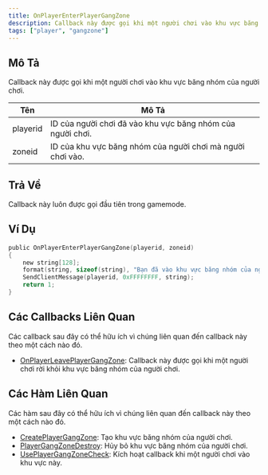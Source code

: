 ```yaml
---
title: OnPlayerEnterPlayerGangZone
description: Callback này được gọi khi một người chơi vào khu vực băng nhóm của người chơi.
tags: ["player", "gangzone"]
---
```


<VersionWarn name='callback' version='omp v1.1.0.2612' />

## Mô Tả

Callback này được gọi khi một người chơi vào khu vực băng nhóm của người chơi.

| Tên       | Mô Tả                                              |
| --------- | -------------------------------------------------- |
| playerid  | ID của người chơi đã vào khu vực băng nhóm của người chơi. |
| zoneid    | ID của khu vực băng nhóm của người chơi mà người chơi vào. |

## Trả Về

Callback này luôn được gọi đầu tiên trong gamemode.

## Ví Dụ

```c
public OnPlayerEnterPlayerGangZone(playerid, zoneid)
{
    new string[128];
    format(string, sizeof(string), "Bạn đã vào khu vực băng nhóm của người chơi %i", zoneid);
    SendClientMessage(playerid, 0xFFFFFFFF, string);
    return 1;
}
```

## Các Callbacks Liên Quan

Các callback sau đây có thể hữu ích vì chúng liên quan đến callback này theo một cách nào đó.

- [OnPlayerLeavePlayerGangZone](OnPlayerLeavePlayerGangZone): Callback này được gọi khi một người chơi rời khỏi khu vực băng nhóm của người chơi.

## Các Hàm Liên Quan

Các hàm sau đây có thể hữu ích vì chúng liên quan đến callback này theo một cách nào đó.

- [CreatePlayerGangZone](../functions/CreatePlayerGangZone): Tạo khu vực băng nhóm của người chơi.
- [PlayerGangZoneDestroy](../functions/PlayerGangZoneDestroy): Hủy bỏ khu vực băng nhóm của người chơi.
- [UsePlayerGangZoneCheck](../functions/UsePlayerGangZoneCheck): Kích hoạt callback khi một người chơi vào khu vực này.